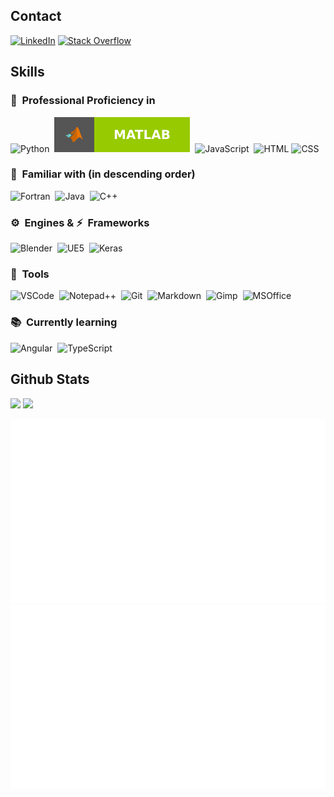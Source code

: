 [//]: # (https://codepen.io/RedSparr0w/full/PxgPdG This page is awesome to make badges like the matlabicon.svg I uploaded)
[//]: # (https://dev.to/envoy_/150-badges-for-github-pnk This one has a lot of them)
[//]: # (https://badges.pages.dev/?q=python This one too)

## Contact
<a href="https://www.linkedin.com/in/pablo-arbelo-cabrera-051a951a2/" target="_blank">
    <img alt="LinkedIn" src="https://img.shields.io/badge/LinkedIn-0077B5?style=for-the-badge&logo=linkedin&logoColor=white"></a>
<a href="https://stackoverflow.com/users/13675395/michael-bay" target="_blank">
    <img alt="Stack Overflow" src="https://img.shields.io/badge/Stack_Overflow-FE7A16?style=for-the-badge&logo=stack-overflow&logoColor=white"></a> 

## Skills
### 📝 &nbsp;Professional Proficiency in

![Python](https://img.shields.io/badge/Python-3776AB?logo=python&logoColor=fff&style=for-the-badge)&nbsp;
![Matlab](icons/matlabicon.svg)&nbsp;
![JavaScript](https://img.shields.io/badge/JavaScript-F7DF1E?logo=javascript&logoColor=000&style=for-the-badge)&nbsp;
![HTML](https://img.shields.io/badge/HTML5-E34F26?logo=html5&logoColor=fff&style=for-the-badge)
![CSS](https://img.shields.io/badge/CSS3-1572B6?logo=css3&logoColor=fff&style=for-the-badge)

### 📝 &nbsp;Familiar with (in descending order)

![Fortran](https://img.shields.io/badge/Fortran-734F96?logo=fortran&logoColor=fff&style=for-the-badge)&nbsp;
![Java](https://img.shields.io/badge/Java-ED8B00?style=for-the-badge&logo=java&logoColor=white)&nbsp;
![C++](https://img.shields.io/badge/C%2B%2B-00599C?logo=cplusplus&logoColor=fff&style=for-the-badge)&nbsp;

### ⚙️ &nbsp;Engines & ⚡ &nbsp;Frameworks

![Blender](https://img.shields.io/badge/Blender-F5792A?logo=blender&logoColor=fff&style=for-the-badge)&nbsp;
![UE5](https://img.shields.io/badge/Unreal%20Engine-0E1128?logo=unrealengine&logoColor=fff&style=for-the-badge)&nbsp;
![Keras](https://img.shields.io/badge/Keras-D00000?logo=keras&logoColor=fff&style=for-the-badge)&nbsp;

### 🎨 &nbsp;Tools

![VSCode](https://img.shields.io/badge/Visual%20Studio%20Code-007ACC?logo=visualstudiocode&logoColor=fff&style=for-the-badge)&nbsp;
![Notepad++](https://img.shields.io/badge/Notepad%2B%2B-90E59A?logo=notepadplusplus&logoColor=000&style=for-the-badge)&nbsp;
![Git](https://img.shields.io/badge/Git-F05032?logo=git&logoColor=fff&style=for-the-badge)&nbsp;
![Markdown](https://img.shields.io/badge/Markdown-000?logo=markdown&logoColor=fff&style=for-the-badge)&nbsp;
![Gimp](https://img.shields.io/badge/GIMP-5C5543?logo=gimp&logoColor=fff&style=for-the-badge)&nbsp;
![MSOffice](https://img.shields.io/badge/Microsoft%20Office-D83B01?logo=microsoftoffice&logoColor=fff&style=for-the-badge)&nbsp;

### 📚 &nbsp;Currently learning

![Angular](https://img.shields.io/badge/Angular-DD0031?logo=angular&logoColor=fff&style=for-the-badge)&nbsp;
![TypeScript](https://img.shields.io/badge/TypeScript-3178C6?logo=typescript&logoColor=fff&style=for-the-badge)&nbsp;

## Github Stats
<img height="137px" src="https://github-readme-stats-sp-droid.vercel.app/api?username=sp-droid&hide_title=true&hide_border=true&show_icons=true&include_all_commits=true&count_private=true&line_height=21&text_color=000&icon_color=000&bg_color=0,ea6161,ffc64d,fffc4d,52fa5a&theme=graywhite" /><!-- wi*quL3fcV -->
<img height="137px" src="https://github-readme-stats-sp-droid.vercel.app/api/top-langs/?username=sp-droid&layout=donut&hide=jupyter%20notebook,ShaderLab,HLSL,SCSS,GLSL,HTML,c%2B%2B,Makefile,Batchfile,Markdown&hide_title=false&hide_border=true&layout=compact&langs_count=6&exclude_repo=comp426,Redventures-Movie-Quotes&text_color=000&icon_color=fff&bg_color=0,52fa5a,4dfcff,c64dff&theme=graywhite" />


![](https://raw.githubusercontent.com/sp-droid/github-stats/master/generated/overview.svg#gh-dark-mode-only)
![](https://raw.githubusercontent.com/sp-droid/github-stats/master/generated/overview.svg#gh-light-mode-only)
